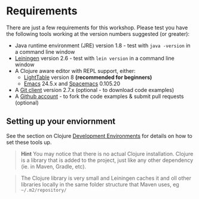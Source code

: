 # Requirements

  There are just a few requirements for this workshop. Please test you have the following tools working at the version numbers suggested (or greater):
  
  * Java runtime environment (JRE) version 1.8 - test with `java -version` in a command line window
  * [Leiningen](http://leiningen.org/) version 2.6 - test with `lein version` in a command line window
  * A Clojure aware editor with REPL support, either:
    - [LightTable](http://lighttable.com/) version 8 **(recommended for beginners)**
    - [Emacs](http://www.gnu.org/software/emacs/) 24.5.x and [Spacemacs](http://spacemacs.org/) 0.105.20
  * A [Git client](http://git-scm.com/) version 2.7.x (optional - to download code examples)
  * A [Github account](https://github.com) - to fork the code examples & submit pull requests (optional)

## Setting up your enviornment
  See the section on Clojure [Development Environments](../development-environments/) for details on how to set these tools up.


> **Hint** You may notice that there is no actual Clojure installation.  Clojure is a library that is added to the project, just like any other dependency (ie. in Maven, Gradle, etc).

> The Clojure library is very small and Leiningen caches it and oll other libraries locally in the same folder structure that Maven uses, eg ` ~/.m2/repository/`

